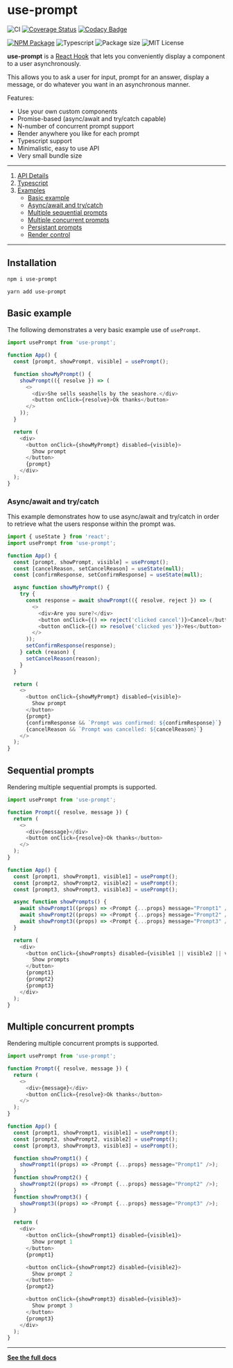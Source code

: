 # use-prompt

![CI](https://github.com/jonbnewman/use-prompt/actions/workflows/main.yml/badge.svg)
[![Coverage Status](https://coveralls.io/repos/github/jonbnewman/use-prompt/badge.svg?branch=main&r=1)](https://coveralls.io/github/jonbnewman/use-prompt?branch=main)
[![Codacy Badge](https://app.codacy.com/project/badge/Grade/d3122dfe36f8442894cfc239be96d056)](https://www.codacy.com/gh/jonbnewman/use-prompt/dashboard?utm_source=github.com&utm_medium=referral&utm_content=jonbnewman/use-prompt&utm_campaign=Badge_Grade)

[![NPM Package](https://img.shields.io/npm/v/use-prompt.svg?logo=npm)](https://www.npmjs.com/package/use-prompt)
![Typescript](https://img.shields.io/badge/types-TypeScript-blue?logo=typescript)
![Package size](https://img.shields.io/bundlephobia/minzip/use-prompt)
![MIT License](https://img.shields.io/github/license/jonbnewman/use-prompt)

**use-prompt** is a [React Hook](https://reactjs.org/docs/hooks-intro.html) that lets you conveniently display a component to a user asynchronously.

This allows you to ask a user for input, prompt for an answer, display a message, or do whatever you want in an asynchronous manner.

Features:

- Use your own custom components
- Promise-based (async/await and try/catch capable)
- N-number of concurrent prompt support
- Render anywhere you like for each prompt
- Typescript support
- Minimalistic, easy to use API
- Very small bundle size

---

1. [API Details](https://useprompt.jonbnewman.dev/api)
1. [Typescript](https://useprompt.jonbnewman.dev/typescript)
1. [Examples](https://useprompt.jonbnewman.dev/examples)
   - [Basic example](https://useprompt.jonbnewman.dev/examples/basic-example)
   - [Async/await and try/catch](https://useprompt.jonbnewman.dev/examples/async)
   - [Multiple sequential prompts](https://useprompt.jonbnewman.dev/examples/sequential)
   - [Multiple concurrent prompts](https://useprompt.jonbnewman.dev/examples/concurrent)
   - [Persistant prompts](https://useprompt.jonbnewman.dev/examples/persistant)
   - [Render control](https://useprompt.jonbnewman.dev/examples/render-control)

---

## Installation

```bash
npm i use-prompt
```

```bash
yarn add use-prompt
```

## Basic example

The following demonstrates a very basic example use of `usePrompt`.

```javascript
import usePrompt from 'use-prompt';

function App() {
  const [prompt, showPrompt, visible] = usePrompt();

  function showMyPrompt() {
    showPrompt(({ resolve }) => (
      <>
        <div>She sells seashells by the seashore.</div>
        <button onClick={resolve}>Ok thanks</button>
      </>
    ));
  }

  return (
    <div>
      <button onClick={showMyPrompt} disabled={visible}>
        Show prompt
      </button>
      {prompt}
    </div>
  );
}
```

### Async/await and try/catch

This example demonstrates how to use async/await and try/catch in order to retrieve what the users response within the prompt was.

```javascript
import { useState } from 'react';
import usePrompt from 'use-prompt';

function App() {
  const [prompt, showPrompt, visible] = usePrompt();
  const [cancelReason, setCancelReason] = useState(null);
  const [confirmResponse, setConfirmResponse] = useState(null);

  async function showMyPrompt() {
    try {
      const response = await showPrompt(({ resolve, reject }) => (
        <>
          <div>Are you sure?</div>
          <button onClick={() => reject('clicked cancel')}>Cancel</button>
          <button onClick={() => resolve('clicked yes')}>Yes</button>
        </>
      ));
      setConfirmResponse(response);
    } catch (reason) {
      setCancelReason(reason);
    }
  }

  return (
    <>
      <button onClick={showMyPrompt} disabled={visible}>
        Show prompt
      </button>
      {prompt}
      {confirmResponse && `Prompt was confirmed: ${confirmResponse}`}
      {cancelReason && `Prompt was cancelled: ${cancelReason}`}
    </>
  );
}
```

## Sequential prompts

Rendering multiple sequential prompts is supported.

```javascript
import usePrompt from 'use-prompt';

function Prompt({ resolve, message }) {
  return (
    <>
      <div>{message}</div>
      <button onClick={resolve}>Ok thanks</button>
    </>
  );
}

function App() {
  const [prompt1, showPrompt1, visible1] = usePrompt();
  const [prompt2, showPrompt2, visible2] = usePrompt();
  const [prompt3, showPrompt3, visible3] = usePrompt();

  async function showPrompts() {
    await showPrompt1((props) => <Prompt {...props} message="Prompt1" />);
    await showPrompt2((props) => <Prompt {...props} message="Prompt2" />);
    await showPrompt3((props) => <Prompt {...props} message="Prompt3" />);
  }

  return (
    <div>
      <button onClick={showPrompts} disabled={visible1 || visible2 || visible3}>
        Show prompts
      </button>
      {prompt1}
      {prompt2}
      {prompt3}
    </div>
  );
}
```

## Multiple concurrent prompts

Rendering multiple concurrent prompts is supported.

```javascript
import usePrompt from 'use-prompt';

function Prompt({ resolve, message }) {
  return (
    <>
      <div>{message}</div>
      <button onClick={resolve}>Ok thanks</button>
    </>
  );
}

function App() {
  const [prompt1, showPrompt1, visible1] = usePrompt();
  const [prompt2, showPrompt2, visible2] = usePrompt();
  const [prompt3, showPrompt3, visible3] = usePrompt();

  function showPrompt1() {
    showPrompt1((props) => <Prompt {...props} message="Prompt1" />);
  }
  function showPrompt2() {
    showPrompt2((props) => <Prompt {...props} message="Prompt2" />);
  }
  function showPrompt3() {
    showPrompt3((props) => <Prompt {...props} message="Prompt3" />);
  }

  return (
    <div>
      <button onClick={showPrompt1} disabled={visible1}>
        Show prompt 1
      </button>
      {prompt1}

      <button onClick={showPrompt2} disabled={visible2}>
        Show prompt 2
      </button>
      {prompt2}

      <button onClick={showPrompt3} disabled={visible3}>
        Show prompt 3
      </button>
      {prompt3}
    </div>
  );
}
```

---

**[See the full docs](https://useprompt.jonbnewman.dev)**
